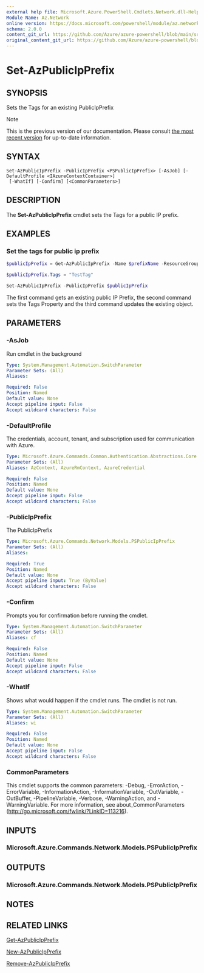 ```yaml
---
external help file: Microsoft.Azure.PowerShell.Cmdlets.Network.dll-Help.xml
Module Name: Az.Network
online version: https://docs.microsoft.com/powershell/module/az.network/set-azpublicipprefix
schema: 2.0.0
content_git_url: https://github.com/Azure/azure-powershell/blob/main/src/Network/Network/help/Set-AzPublicIpPrefix.md
original_content_git_url: https://github.com/Azure/azure-powershell/blob/main/src/Network/Network/help/Set-AzPublicIpPrefix.md
---
```


# Set-AzPublicIpPrefix

## SYNOPSIS
Sets the Tags for an existing PublicIpPrefix

> [!NOTE]
>This is the previous version of our documentation. Please consult [the most recent version](/powershell/module/az.network/set-azpublicipprefix) for up-to-date information.

## SYNTAX

```
Set-AzPublicIpPrefix -PublicIpPrefix <PSPublicIpPrefix> [-AsJob] [-DefaultProfile <IAzureContextContainer>]
 [-WhatIf] [-Confirm] [<CommonParameters>]
```

## DESCRIPTION
The **Set-AzPublicIpPrefix** cmdlet sets the Tags for a public IP prefix.

## EXAMPLES

### Set the tags for public ip prefix
```powershell
$publicIpPrefix = Get-AzPublicIpPrefix -Name $prefixName -ResourceGroupName $rgName

$publicIpPrefix.Tags = "TestTag"

Set-AzPublicIpPrefix -PublicIpPrefix $publicIpPrefix
```

The first command gets an existing public IP Prefix, the second command sets the Tags Property and the third command updates the existing object.

## PARAMETERS

### -AsJob
Run cmdlet in the background

```yaml
Type: System.Management.Automation.SwitchParameter
Parameter Sets: (All)
Aliases:

Required: False
Position: Named
Default value: None
Accept pipeline input: False
Accept wildcard characters: False
```

### -DefaultProfile
The credentials, account, tenant, and subscription used for communication with Azure.

```yaml
Type: Microsoft.Azure.Commands.Common.Authentication.Abstractions.Core.IAzureContextContainer
Parameter Sets: (All)
Aliases: AzContext, AzureRmContext, AzureCredential

Required: False
Position: Named
Default value: None
Accept pipeline input: False
Accept wildcard characters: False
```

### -PublicIpPrefix
The PublicIpPrefix

```yaml
Type: Microsoft.Azure.Commands.Network.Models.PSPublicIpPrefix
Parameter Sets: (All)
Aliases:

Required: True
Position: Named
Default value: None
Accept pipeline input: True (ByValue)
Accept wildcard characters: False
```

### -Confirm
Prompts you for confirmation before running the cmdlet.

```yaml
Type: System.Management.Automation.SwitchParameter
Parameter Sets: (All)
Aliases: cf

Required: False
Position: Named
Default value: None
Accept pipeline input: False
Accept wildcard characters: False
```

### -WhatIf
Shows what would happen if the cmdlet runs.
The cmdlet is not run.

```yaml
Type: System.Management.Automation.SwitchParameter
Parameter Sets: (All)
Aliases: wi

Required: False
Position: Named
Default value: None
Accept pipeline input: False
Accept wildcard characters: False
```

### CommonParameters
This cmdlet supports the common parameters: -Debug, -ErrorAction, -ErrorVariable, -InformationAction, -InformationVariable, -OutVariable, -OutBuffer, -PipelineVariable, -Verbose, -WarningAction, and -WarningVariable. For more information, see about_CommonParameters (http://go.microsoft.com/fwlink/?LinkID=113216).

## INPUTS

### Microsoft.Azure.Commands.Network.Models.PSPublicIpPrefix

## OUTPUTS

### Microsoft.Azure.Commands.Network.Models.PSPublicIpPrefix

## NOTES

## RELATED LINKS

[Get-AzPublicIpPrefix](./Get-AzPublicIpPrefix.md)

[New-AzPublicIpPrefix](./New-AzPublicIpPrefix.md)

[Remove-AzPublicIpPrefix](./Remove-AzPublicIpPrefix.md)
